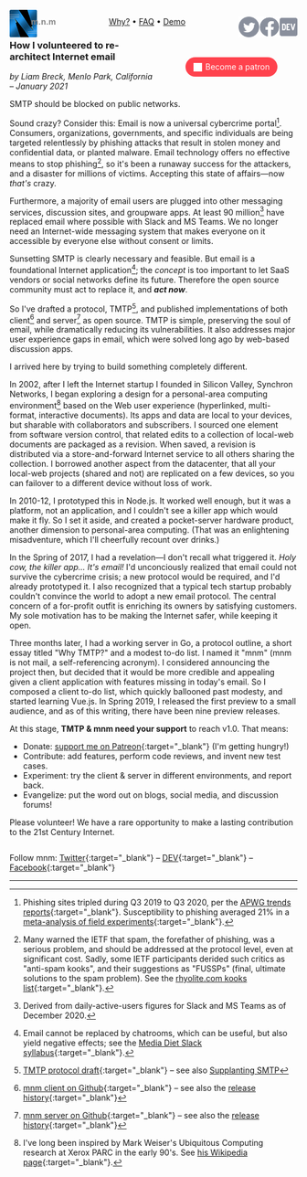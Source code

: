<script src="//gc.zgo.at/count.js" async
        data-goatcounter="https://mnmnotmail.goatcounter.com/count"></script>

<div style="text-align:center">
   <a href="/"><img align="left" style="margin-top:-12px" src="logo-48-bleed-bright.png">
      <div style="float:left; margin-left:-0.75em; font-weight:bold; color:#888">m.n.m</div></a>
   <a href="https://dev.to/mnmnotmail"      ><img height="36" align="right" src="icon-dev-gray.svg"></a>
   <a href="https://facebook.com/mnmnotmail"><img height="36" align="right" src="icon-fb-gray-58.png"></a>
   <a href="https://twitter.com/mnmnotmail" ><img height="36" align="right" src="icon-tw-gray.svg"></a>
   <a href="/rationale.html">Why?</a> &bull;
   <a href="/faq.html">FAQ</a> &bull;
   <a href="/demo.html">Demo</a>
</div>

<div style="margin:3.1em 2px 1.5em 22px; width:300px; max-width:45%; float:right; clear:both; text-align:center;">
   <a href="https://www.patreon.com/networkimprov" title="Support mnm on Patreon" style="border-radius:9999px; padding:0.6em 1em; background-color:#ff424d; color:#fff; text-decoration:none; white-space:nowrap;"><img src="icon-pat-white-1080.png" height="16" style="margin-right:0.4em; vertical-align:-0.2em; height:1.1em">Become a patron</a>
</div>

### How I volunteered to re-architect Internet email

_by Liam Breck, Menlo Park, California &ndash; January 2021_

SMTP should be blocked on public networks.

Sound crazy? Consider this: Email is now a universal cybercrime portal[^cp].
Consumers, organizations, governments, and specific individuals are being targeted relentlessly
by phishing attacks that result in stolen money and confidential data, or planted malware.
Email technology offers no effective means to stop phishing[^sp],
so it's been a runaway success for the attackers, and a disaster for millions of victims.
Accepting this state of affairs&mdash;now _that's_ crazy.

Furthermore, a majority of email users are plugged into other messaging services, 
discussion sites, and groupware apps.
At least 90 million[^90] have replaced email where possible with Slack and MS Teams.
We no longer need an Internet-wide messaging system that makes everyone on it 
accessible by everyone else without consent or limits.

Sunsetting SMTP is clearly necessary and feasible.
But email is a foundational Internet application[^ia]; 
the _concept_ is too important to let SaaS vendors or social networks define its future.
Therefore the open source community must act to replace it, and ___act&nbsp;now___.

So I've drafted a protocol, TMTP[^t], 
and published implementations of both client[^c] and server[^s] as open source.
TMTP is simple, preserving the soul of email, while dramatically reducing its vulnerabilities.
It also addresses major user experience gaps in email, 
which were solved long ago by web-based discussion apps.

I arrived here by trying to build something completely different.

In 2002, after I left the Internet startup I founded in Silicon Valley, Synchron Networks, 
I began exploring a design for a personal-area computing environment[^ce] 
based on the Web user experience (hyperlinked, multi-format, interactive documents).
Its apps and data are local to your devices, but sharable with collaborators and subscribers.
I sourced one element from software version control, 
that related edits to a collection of local-web documents are packaged as a revision.
When saved, a revision is distributed via a store-and-forward Internet service 
to all others sharing the collection.
I borrowed another aspect from the datacenter, 
that all your local-web projects (shared and not) are replicated on a few devices, 
so you can failover to a different device without loss of work.

In 2010-12, I prototyped this in Node.js.
It worked well enough, but it was a platform, not an application, 
and I couldn't see a killer app which would make it fly.
So I set it aside, and created a pocket-server hardware product, 
another dimension to personal-area computing.
(That was an enlightening misadventure, which I'll cheerfully recount over drinks.)

In the Spring of 2017, I had a revelation&mdash;I don't recall what triggered it.
_Holy cow, the killer app... It's email!_
I'd unconciously realized that email could not survive the cybercrime crisis;
a new protocol would be required, and I'd already prototyped it.
I also recognized that a typical tech startup probably couldn't convince the world 
to adopt a new email protocol.
The central concern of a for-profit outfit is enriching its owners by satisfying customers.
My sole motivation has to be making the Internet safer, while keeping it open.

Three months later, I had a working server in Go, a protocol outline, 
a short essay titled "Why TMTP?" and a modest to-do list.
I named it "mnm" (mnm is not mail, a self-referencing acronym).
I considered announcing the project then, but decided that it would be more credible and appealing 
given a client application with features missing in today's email.
So I composed a client to-do list, which quickly ballooned past modesty, and started learning Vue.js.
In Spring 2019, I released the first preview to a small audience, 
and as of this writing, there have been nine preview releases.

At this stage, __TMTP & mnm need your support__ to reach v1.0. That means:
- Donate: [support me on Patreon](https://www.patreon.com/networkimprov){:target="_blank"} (I'm getting hungry!)
- Contribute: add features, perform code reviews, and invent new test cases.
- Experiment: try the client & server in different environments, and report back.
- Evangelize: put the word out on blogs, social media, and discussion forums!

Please volunteer!
We have a rare opportunity to make a lasting contribution to the 21st Century Internet.

<div style="float:right" markdown="1">

Follow mnm: 
[Twitter](https://twitter.com/mnmnotmail){:target="_blank"} &ndash; 
[DEV](https://dev.to/mnmnotmail){:target="_blank"} &ndash; 
[Facebook](https://facebook.com/mnmnotmail){:target="_blank"}

</div>
<hr style="clear:both">

[^cp]: Phishing sites tripled during Q3 2019 to Q3 2020, per the 
    [APWG trends reports](https://apwg.org/trendsreports/){:target="_blank"}.
    Susceptibility to phishing averaged 21% in a 
    [meta-analysis of field experiments](https://docs.apwg.org/ecrimeresearch/2019/Nov15_HenrikKarlzen.pdf){:target="_blank"}.

[^sp]: Many warned the IETF that spam, the forefather of phishing, was a serious problem, 
    and should be addressed at the protocol level, even at significant cost.
    Sadly, some IETF participants derided such critics as "anti-spam kooks", 
    and their suggestions as "FUSSPs" (final, ultimate solutions to the spam problem).
    See the [rhyolite.com kooks list](https://www.rhyolite.com/anti-spam/you-might-be.html){:target="_blank"}.

[^90]: Derived from daily-active-users figures for Slack and MS Teams as of December 2020.

[^ia]: Email cannot be replaced by chatrooms, which can be useful, but also yield negative effects; 
    see the [Media Diet Slack syllabus](https://mediadiet.com/slack.html){:target="_blank"}.

[^t]: [TMTP protocol draft](https://github.com/networkimprov/mnm/blob/master/Protocol.md){:target="_blank"}
    &ndash; see also [Supplanting SMTP](https://mnmnotmail.org/rationale.html#supplanting-smtp)

[^c]: [mnm client on Github](https://github.com/networkimprov/mnm-hammer){:target="_blank"}
    &ndash; see also the [release history](https://github.com/networkimprov/mnm-hammer/releases){:target="_blank"}

[^s]: [mnm server on Github](https://github.com/networkimprov/mnm){:target="_blank"}
    &ndash; see also the [release history](https://github.com/networkimprov/mnm/releases){:target="_blank"}

[^ce]: I've long been inspired by Mark Weiser's Ubiquitous Computing research at Xerox PARC in the early 90's.
    See [his Wikipedia page](https://en.wikipedia.org/wiki/Mark_Weiser){:target="_blank"}.
